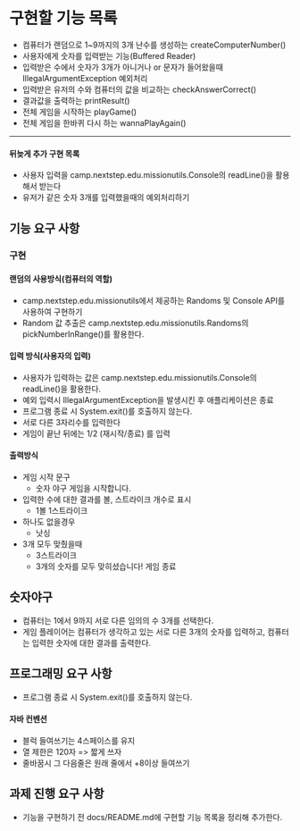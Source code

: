 # 구현할 기능 목록
- 컴퓨터가 랜덤으로 1~9까지의 3개 난수를 생성하는 createComputerNumber()
- 사용자에게 숫자를 입력받는 기능(Buffered Reader)
- 입력받은 수에서 숫자가 3개가 아니거나 or 문자가 들어왔을때 IllegalArgumentException 예외처리
- 입력받은 유저의 수와 컴퓨터의 값을 비교하는 checkAnswerCorrect()
- 결과값을 출력하는 printResult()
- 전체 게임을 시작하는 playGame()
- 전체 게임을 한바퀴 다시 하는 wannaPlayAgain()
---
#### 뒤늦게 추가 구현 목록
- 사용자 입력을 camp.nextstep.edu.missionutils.Console의 readLine()을 활용해서 받는다
- 유저가 같은 숫자 3개를 입력했을때의 예외처리하기

## 기능 요구 사항


### 구현
#### 랜덤의 사용방식(컴퓨터의 역할)
- camp.nextstep.edu.missionutils에서 제공하는 Randoms 및 Console API를 사용하여 구현하기
- Random 값 추출은 camp.nextstep.edu.missionutils.Randoms의 pickNumberInRange()를 활용한다.
#### 입력 방식(사용자의 입력)
- 사용자가 입력하는 값은 camp.nextstep.edu.missionutils.Console의 readLine()을 활용한다.
- 예외 입력시 IllegalArgumentException을 발생시킨 후 애플리케이션은 종료
- 프로그램 종료 시 System.exit()를 호출하지 않는다.
- 서로 다른 3자리수를 입력한다
- 게임이 끝난 뒤에는 1/2 (재시작/종료) 를 입력

#### 출력방식
- 게임 시작 문구
  - 숫자 야구 게임을 시작합니다.
- 입력한 수에 대한 결과를 볼, 스트라이크 개수로 표시 
  - 1볼 1스트라이크
- 하나도 없을경우 
  - 낫싱
- 3개 모두 맞췄을때 
  - 3스트라이크 
  - 3개의 숫자를 모두 맞히셨습니다! 게임 종료
## 숫자야구
- 컴퓨터는 1에서 9까지 서로 다른 임의의 수 3개를 선택한다. 
- 게임 플레이어는 컴퓨터가 생각하고 있는 서로 다른 3개의 숫자를 입력하고, 컴퓨터는 입력한 숫자에 대한 결과를 출력한다.

## 프로그래밍 요구 사항
- 프로그램 종료 시 System.exit()를 호출하지 않는다.
#### 자바 컨벤션
- 블럭 들여쓰기는 4스페이스를 유지
- 열 제한은 120자 => 짧게 쓰자
- 줄바꿈시 그 다음줄은 원래 줄에서 +8이상 들여쓰기

## 과제 진행 요구 사항
- 기능을 구현하기 전 docs/README.md에 구현할 기능 목록을 정리해 추가한다.


